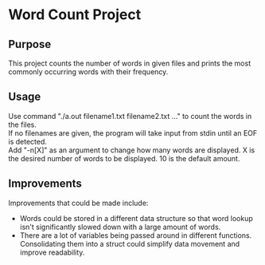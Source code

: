 # Word Count Project


## Purpose
This project counts the number of words in given files and prints the most commonly occurring words with their frequency.

## Usage
Use command "./a.out filename1.txt filename2.txt ..." to count the words in the files.  
If no filenames are given, the program will take input from stdin until an EOF is detected.  
Add "-n[X]" as an argument to change how many words are displayed. X is the desired number of words to be displayed. 10 is the default amount.

## Improvements
Improvements that could be made include:  
* Words could be stored in a different data structure so that word lookup isn't significantly slowed down with a large amount of words.  
* There are a lot of variables being passed around in different functions. Consolidating them into a struct could simplify data movement and improve readability.

